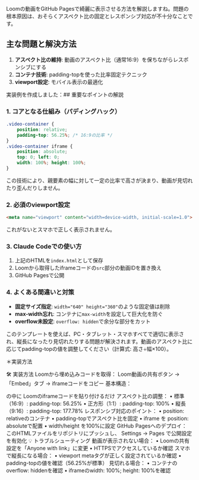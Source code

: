 Loomの動画をGitHub Pagesで綺麗に表示させる方法を解説しますね。問題の根本原因は、おそらくアスペクト比の固定とレスポンシブ対応が不十分なことです。

## 主な問題と解決方法

1. **アスペクト比の維持**: 動画のアスペクト比（通常16:9）を保ちながらレスポンシブにする
2. **コンテナ技術**: padding-topを使った比率固定テクニック
3. **viewport設定**: モバイル表示の最適化

実装例を作成しました：## 重要なポイントの解説

### 1. **コアとなる仕組み（パディングハック）**
```css
.video-container {
    position: relative;
    padding-top: 56.25%; /* 16:9の比率 */
}
.video-container iframe {
    position: absolute;
    top: 0; left: 0;
    width: 100%; height: 100%;
}
```
この技術により、親要素の幅に対して一定の比率で高さが決まり、動画が見切れたり歪んだりしません。

### 2. **必須のviewport設定**
```html
<meta name="viewport" content="width=device-width, initial-scale=1.0">
```
これがないとスマホで正しく表示されません。

### 3. **Claude Codeでの使い方**
1. 上記のHTMLを`index.html`として保存
2. Loomから取得したiframeコードの`src`部分の動画IDを置き換え
3. GitHub Pagesで公開

### 4. **よくある間違いと対策**
- **固定サイズ指定**: `width="640" height="360"`のような固定値は削除
- **max-width忘れ**: コンテナに`max-width`を設定して巨大化を防ぐ
- **overflow未設定**: `overflow: hidden`で余分な部分をカット

このテンプレートを使えば、PC・タブレット・スマホすべてで適切に表示され、縦長になったり見切れたりする問題が解決されます。動画のアスペクト比に応じてpadding-topの値を調整してください（計算式: 高さ÷幅×100）。

＊実装方法

🛠️ 実装方法
Loomから埋め込みコードを取得：
Loom動画の共有ボタン → 「Embed」タブ → iframeコードをコピー
基本構造：
<div class="video-container">の中に
Loomのiframeコードを貼り付けるだけ
アスペクト比の調整：
• 標準（16:9）: padding-top: 56.25%
• 正方形（1:1）: padding-top: 100%
• 縦長（9:16）: padding-top: 177.78%
レスポンシブ対応のポイント：
• position: relativeのコンテナ
• padding-topでアスペクト比を固定
• iframe を position: absoluteで配置
• width/height を100%に設定
GitHub Pagesへのデプロイ：
このHTMLファイルをリポジトリにプッシュし、
Settings → Pages で公開設定を有効化
💡 トラブルシューティング
動画が表示されない場合：
• Loomの共有設定を「Anyone with link」に変更
• HTTPSでアクセスしているか確認
スマホで縦長になる場合：
• viewport metaタグが正しく設定されているか確認
• padding-topの値を確認（56.25%が標準）
見切れる場合：
• コンテナのoverflow: hiddenを確認
• iframeのwidth: 100%; height: 100%を確認